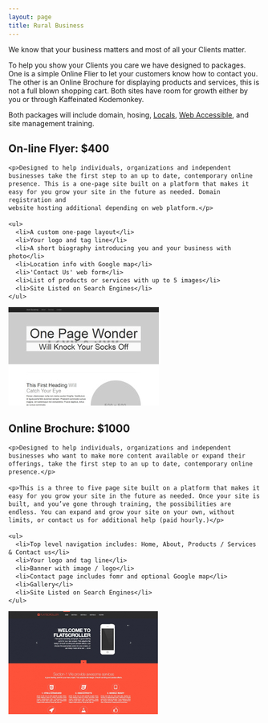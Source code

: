 ```yaml
---
layout: page
title: Rural Business
---
```



<p>We know that your business matters and most of all your Clients matter.</p>
<p>To help you show your Clients you care we have designed to packages. One is a simple Online Flier to let your customers know how to contact you. The other is
an Online Brochure for displaying products and services, this is not a full blown shopping cart. Both sites have room for growth either by you or through Kaffeinated Kodemonkey. </p>

<p>Both packages will include domain, hosing, <a href="{{baseurl}}/local_seo" title="Locals">Locals</a>, <a href="https://www.w3.org/TR/WCAG20/" target="_blank" title="WCAG2.0">Web Accessible</a>, and site management training.</p>

<div class="row">
  <div class="col-sm-9">
    <h2>On-line Flyer: $400</h2>

    <p>Designed to help individuals, organizations and independent businesses take the first step to an up to date, contemporary online presence. This is a one-page site built on a platform that makes it easy for you grow your site in the future as needed. Domain registration and
    website hosting additional depending on web platform.</p>

    <ul>
      <li>A custom one-page layout</li>
      <li>Your logo and tag line</li>
      <li>A short biography introducing you and your business with photo</li>
      <li>Location info with Google map</li>
      <li>'Contact Us' web form</li>
      <li>List of products or services with up to 5 images</li>
      <li>Site Listed on Search Engines</li>
    </ul>
  </div>
  <div class="col-sm-3">
      <img src="img/one-page-wonder.jpg" class="img-thumbnail img-responsive">
  </div>
</div>

<div class="row">
  <div class="col-sm-9">
    <h2>Online Brochure: $1000</h2>

    <p>Designed to help individuals, organizations and independent businesses who want to make more content available or expand their offerings, take the first step to an up to date, contemporary online presence.</p>

    <p>This is a three to five page site built on a platform that makes it easy for you grow your site in the future as needed. Once your site is built, and you’ve gone through training, the possibilities are endless. You can expand and grow your site on your own, without limits, or contact us for additional help (paid hourly.)</p>

    <ul>
      <li>Top level navigation includes: Home, About, Products / Services & Contact us</li>
      <li>Your logo and tag line</li>
      <li>Banner with image / logo</li>
      <li>Contact page includes fomr and optional Google map</li>
      <li>Gallery</li>
      <li>Site Listed on Search Engines</li>
    </ul>
  </div>
  <div class="col-sm-3">
    <img src="img/large-131-temp_006.jpg" class="img-thumbnail img-responsive">
  </div>
</div>
&nbsp;

